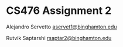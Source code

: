 # CS476 Assignment 2

Alejandro Servetto	aservet1@binghamton.edu

Rutvik Saptarshi	rsaptar2@binghamton.edu
